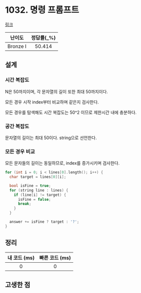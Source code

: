 # 1032. 명령 프롬프트

[링크](https://www.acmicpc.net/problem/1032)

|  난이도  | 정답률(\_%) |
| :------: | :---------: |
| Bronze I |   50.414    |

## 설계

### 시간 복잡도

N은 50까지이며, 각 문자열의 길이 또한 최대 50까지이다.

모든 경우 시작 index부터 비교하며 같은지 검사한다.

모든 경우를 탐색해도 시간 복잡도는 50^2 이므로 제한시간 내에 충분하다.

### 공간 복잡도

문자열의 길이는 최대 50이다. string으로 선언한다.

### 모든 경우 비교

모든 문자들의 길이는 동일하므로, index를 증가시키며 검사한다.

```cpp
for (int i = 0; i < lines[0].length(); i++) {
  char target = lines[0][i];

  bool isFine = true;
  for (string line : lines) {
    if (line[i] != target) {
      isFine = false;
      break;
    }
  }

  answer += isFine ? target : '?';
}
```

## 정리

| 내 코드 (ms) | 빠른 코드 (ms) |
| :----------: | :------------: |
|      0       |       0        |

## 고생한 점
